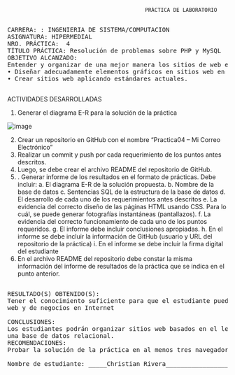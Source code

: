 
                                               	PRÁCTICA DE LABORATORIO 

<pre> 
CARRERA: : INGENIERIA DE SISTEMA/COMPUTACION	
ASIGNATURA: HIPERMEDIAL
NRO. PRÁCTICA:	4	
TÍTULO PRÁCTICA: Resolución de problemas sobre PHP y MySQL
OBJETIVO ALCANZADO:
Entender y organizar de una mejor manera los sitios de web en Internet
• Diseñar adecuadamente elementos gráficos en sitios web en Internet.
• Crear sitios web aplicando estándares actuales.

</pre>

ACTIVIDADES DESARROLLADAS
1.	Generar el diagrama E-R para la solución de la práctica 

![image](https://user-images.githubusercontent.com/52549697/69506825-43312e00-0efe-11ea-90d0-1a00ceebf3c3.png)

2.	Crear un repositorio en GitHub con el nombre “Practica04 – Mi Correo Electrónico”
3.	Realizar un commit y push por cada requerimiento de los puntos antes descritos.
4.	Luego, se debe crear el archivo README del repositorio de GitHub.
5.	. Generar informe de los resultados en el formato de prácticas. Debe incluir:
a.	El diagrama E-R de la solución propuesta.
b.	Nombre de la base de datos
c.	Sentencias SQL de la estructura de la base de datos
d.	El desarrollo de cada uno de los requerimientos antes descritos
e.	La evidencia del correcto diseño de las páginas HTML usando CSS. Para lo cuál, se puede generar fotografías instantáneas (pantallazos).
f.	La evidencia del correcto funcionamiento de cada uno de los puntos requeridos.
g.	El informe debe incluir conclusiones apropiadas.
h.	En el informe se debe incluir la información de GitHub (usuario y URL del repositorio de la práctica)
i.	En el informe se debe incluir la firma digital del estudiante
6.	En el archivo README del repositorio debe constar la misma información del informe de resultados de la práctica que se indica en el punto anterior.

<pre>

RESULTADO(S) OBTENIDO(S):
Tener el conocimiento suficiente para que el estudiante pueda entender y organizar de una mejor manera los sitios de
web y de negocios en Internet

CONCLUSIONES:
Los estudiantes podrán organizar sitios web basados en el lenguaje de programación PHP para persistir información en
una base de datos relacional.
RECOMENDACIONES:
Probar la solución de la práctica en al menos tres navegadores web; Google Chrome, Firefox y Safari

Nombre de estudiante: _____Christian Rivera________________________

</pre>
